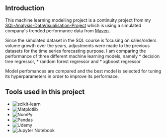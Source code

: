 ## Introduction
This machine learning modelling project is a continuity project from my [SQL-Analysis-DataVisualisation-Project](https://github.com/SieYung-Law/SQL-Analysis-DataVisualisation-Project) which is using a simulated company's trended performance data from [Maven](https://www.mavenanalytics.io/).

Since the simulated dataset in the SQL course is focusing on sales/orders volume growth over the years, adjustments were made to the previous datasets for the time series forecasting purpose. I am comparing the performance of three different machine learning models, namely 
     *  decision tree regressor, 
     *  random forest regressor and 
     *  xgboost regressor 
      
Model perfomances are compared and the best model is selected for tuning its hyperparameters in order to improve its performace.    

## Tools used in this project
* ![scikit-learn](https://img.shields.io/badge/scikit--learn-%23F7931E.svg?style=for-the-badge&logo=scikit-learn&logoColor=white)
* ![Matplotlib](https://img.shields.io/badge/Matplotlib-%23ffffff.svg?style=for-the-badge&logo=Matplotlib&logoColor=black)
* ![NumPy](https://img.shields.io/badge/numpy-%23013243.svg?style=for-the-badge&logo=numpy&logoColor=white)
* ![Pandas](https://img.shields.io/badge/pandas-%23150458.svg?style=for-the-badge&logo=pandas&logoColor=white)
* ![Udemy](https://img.shields.io/badge/Udemy-A435F0?style=for-the-badge&logo=Udemy&logoColor=white)
* ![Jupyter Notebook](https://img.shields.io/badge/jupyter-%23FA0F00.svg?style=for-the-badge&logo=jupyter&logoColor=white)
  
